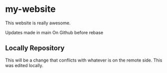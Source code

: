 # my-website

This website is really awesome.

Updates made in main On Github before rebase

## Locally Repository

This will be a change that conflicts with whatever is on the remote side.
This was edited locally.